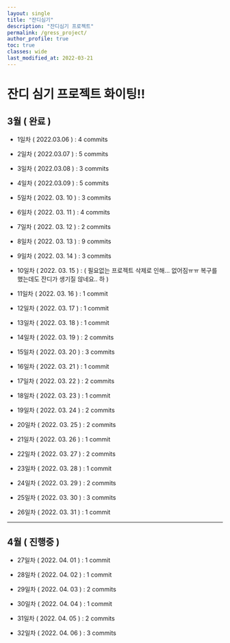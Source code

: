 ```yaml
---
layout: single
title: "잔디심기"
description: "잔디심기 프로젝트"
permalink: /gress_project/
author_profile: true
toc: true
classes: wide
last_modified_at: 2022-03-21
---
```


# 잔디 심기 프로젝트 화이팅!!

## 3월 ( 완료 )

- 1일차 ( 2022.03.06 ) : 4 commits

- 2일차 ( 2022.03.07 ) : 5 commits

- 3일차 ( 2022.03.08 ) : 3 commits

- 4일차 ( 2022.03.09 ) : 5 commits

- 5일차 ( 2022. 03. 10 ) : 3 commits

- 6일차 ( 2022. 03. 11 ) : 4 commits

- 7일차 ( 2022. 03. 12 ) : 2 commits

- 8일차 ( 2022. 03. 13 ) : 9 commits

- 9일차 ( 2022. 03. 14 ) : 3 commits

- 10일차 ( 2022. 03. 15 ) : ( 필요없는 프로젝트 삭제로 인해... 없어짐ㅠㅠ 복구를 했는데도 잔디가 생기질 않네요.. 하 )

- 11일차 ( 2022. 03. 16 ) : 1 commit

- 12일차 ( 2022. 03. 17 ) : 1 commit

- 13일차 ( 2022. 03. 18 ) : 1 commit

- 14일차 ( 2022. 03. 19 ) : 2 commits

- 15일차 ( 2022. 03. 20 ) : 3 commits

- 16일차 ( 2022. 03. 21 ) : 1 commit

- 17일차 ( 2022. 03. 22 ) : 2 commits

- 18일차 ( 2022. 03. 23 ) : 1 commit

- 19일차 ( 2022. 03. 24 ) : 2 commits

- 20일차 ( 2022. 03. 25 ) : 2 commits

- 21일차 ( 2022. 03. 26 ) : 1 commit

- 22일차 ( 2022. 03. 27 ) : 2 commits

- 23일차 ( 2022. 03. 28 ) : 1 commit

- 24일차 ( 2022. 03. 29 ) : 2 commits

- 25일차 ( 2022. 03. 30 ) : 3 commits

- 26일차 ( 2022. 03. 31 ) : 1 commit

---

## 4월 ( 진행중 )

- 27일차 ( 2022. 04. 01 ) : 1 commit

- 28일차 ( 2022. 04. 02 ) : 1 commit

- 29일차 ( 2022. 04. 03 ) : 2 commits

- 30일차 ( 2022. 04. 04 ) : 1 commit

- 31일차 ( 2022. 04. 05 ) : 2 commits

- 32일차 ( 2022. 04. 06 ) : 3 commits
